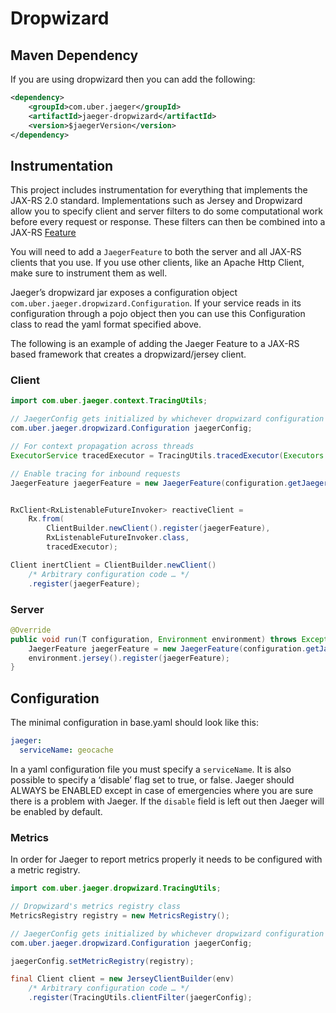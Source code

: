 # Dropwizard #

## Maven Dependency ##
If you are using dropwizard then you can add the following:
```xml
<dependency>
    <groupId>com.uber.jaeger</groupId>
    <artifactId>jaeger-dropwizard</artifactId>
    <version>$jaegerVersion</version>
</dependency>
```

## Instrumentation ##
This project includes instrumentation for everything that implements the JAX-RS 2.0
standard. Implementations such as Jersey and Dropwizard allow you to specify client
and server filters to do some computational work before every request or response. These filters
can then be combined into a JAX-RS [Feature](https://jersey.java.net/apidocs/2.9/jersey/javax/ws/rs/core/Feature.html)

You will need to add a `JaegerFeature` to both the server and all JAX-RS clients that you use.
If you use other clients, like an Apache Http Client, make sure to instrument them as well.

Jaeger’s dropwizard jar exposes a configuration object `com.uber.jaeger.dropwizard.Configuration`.
If your service reads in its configuration through a pojo object then you can use this Configuration
class to read the yaml format specified above.

The following is an example of adding the Jaeger Feature to a JAX-RS based framework that creates 
a dropwizard/jersey client.

### Client ###
```java
import com.uber.jaeger.context.TracingUtils;

// JaegerConfig gets initialized by whichever dropwizard configuration reader you are using.
com.uber.jaeger.dropwizard.Configuration jaegerConfig;

// For context propagation across threads
ExecutorService tracedExecutor = TracingUtils.tracedExecutor(Executors.newCachedThreadPool());

// Enable tracing for inbound requests
JaegerFeature jaegerFeature = new JaegerFeature(configuration.getJaegerConfig());


RxClient<RxListenableFutureInvoker> reactiveClient = 
    Rx.from(
        ClientBuilder.newClient().register(jaegerFeature),
        RxListenableFutureInvoker.class,
        tracedExecutor);

Client inertClient = ClientBuilder.newClient()
    /* Arbitrary configuration code … */
    .register(jaegerFeature);
```

### Server ###
```java
@Override
public void run(T configuration, Environment environment) throws Exception {
    JaegerFeature jaegerFeature = new JaegerFeature(configuration.getJaegerConfig());
    environment.jersey().register(jaegerFeature);
}
```

## Configuration ## 

The minimal configuration in base.yaml should look like this:
```yaml
jaeger:
  serviceName: geocache
```
In a yaml configuration file you must specify a `serviceName`. It is also possible to specify
a ‘disable’ flag set to true, or false.  Jaeger should ALWAYS be ENABLED except in case of
emergencies where you are sure there is a problem with Jaeger.  If the `disable` field is left out
then Jaeger will be enabled by default.

### Metrics ###
In order for Jaeger to report metrics properly it needs to be configured with a metric registry.  
```java
import com.uber.jaeger.dropwizard.TracingUtils;

// Dropwizard's metrics registry class
MetricsRegistry registry = new MetricsRegistry();

// JaegerConfig gets initialized by whichever dropwizard configuration reader you are using.
com.uber.jaeger.dropwizard.Configuration jaegerConfig;

jaegerConfig.setMetricRegistry(registry);

final Client client = new JerseyClientBuilder(env)
    /* Arbitrary configuration code … */
    .register(TracingUtils.clientFilter(jaegerConfig);
```
